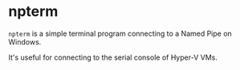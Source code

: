 # npterm

`npterm` is a simple terminal program connecting to a Named Pipe on Windows.

It's useful for connecting to the serial console of Hyper-V VMs.
